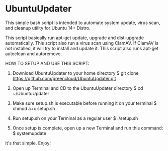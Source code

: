 # UbuntuUpdater
This simple bash script is intended to automate system update, virus scan, and cleanup utility for Ubuntu 14+ Distro.

This script basically run apt-get update, upgrade and dist-upgrade automatically.
This script also run a virus scan using ClamAV. If ClamAV is not installed, it will try to install and update it.
This script also runs apt-get autoclean and autoremove.


HOW TO SETUP AND USE THIS SCRIPT:

  1. Download UbuntuUpdater to your home directory
      $ git clone https://github.com/greencloud/UbuntuUpdater.git

  2. Open up Terminal and CD to the UbuntuUpdater directory
      $ cd ~/UbuntuUpdater

  3. Make sure setup.sh is executable before running it on your terminal
      $ chmod a+x setup.sh

  4. Run setup.sh on your Terminal as a regular user
      $ ./setup.sh

  5. Once setup is complete, open up a new Terminal and run this command:
      $ systemupdate


It's that simple. Enjoy!

